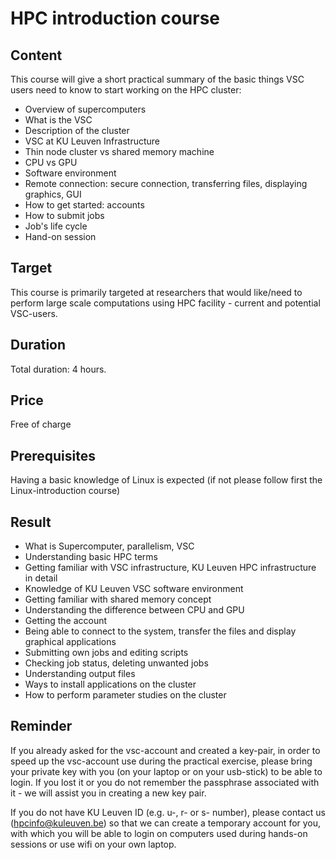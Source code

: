 # HPC introduction course 

## Content
This course will give a short practical summary of the basic things VSC users need to know to start working on the HPC cluster:
- Overview of supercomputers
- What is the VSC
- Description of the cluster
- VSC at KU Leuven Infrastructure
- Thin node cluster vs shared memory machine
- CPU vs GPU
- Software environment
- Remote connection: secure connection, transferring files, displaying graphics, GUI
- How to get started: accounts
- How to submit jobs
- Job's life cycle
- Hand-on session
	
## Target
This course is primarily targeted at researchers that would like/need to perform large scale computations using HPC facility - current and potential VSC-users.

## Duration
Total duration: 4 hours.

## Price
Free of charge
	
## Prerequisites
Having a basic knowledge of Linux is expected (if not please follow first the Linux-introduction course)
	
## Result
- What is Supercomputer, parallelism, VSC
- Understanding basic HPC terms
- Getting familiar with VSC infrastructure, KU Leuven HPC infrastructure in detail
- Knowledge of KU Leuven VSC software environment
- Getting familiar with shared memory concept
- Understanding the difference between CPU and GPU
- Getting the account
- Being able to connect to the system, transfer the files and display graphical applications
- Submitting own jobs and editing scripts
- Checking job status, deleting unwanted jobs
- Understanding output files
- Ways to install applications on the cluster
- How to perform parameter studies on the cluster

## Reminder
If you already asked for the vsc-account and created a key-pair, in order to speed up the vsc-account use during the practical exercise, please bring your private key with you (on your laptop or on your usb-stick) to be able to login. If you lost it or you do not remember the passphrase associated with it - we will assist you in creating a new key pair.

If you do not have KU Leuven ID (e.g. u-, r- or s- number), please contact us (hpcinfo@kuleuven.be) so that we can create a temporary account for you, with which you will be able to login on computers used during hands-on sessions or use wifi on your own laptop.
